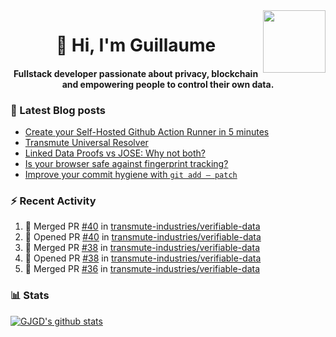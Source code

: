 <img align='right' src='https://user-images.githubusercontent.com/5713670/87202985-820dcb80-c2b6-11ea-9f56-7ec461c497c3.gif' width='100"'>

<h1 align="center">👋 Hi, I'm Guillaume</h1>
<h4 align="center">Fullstack developer passionate about privacy, blockchain and empowering people to control their own data.

### 📝 Latest Blog posts

<!-- BLOG-POST-LIST:START -->
- [Create your Self-Hosted Github Action Runner in 5 minutes](https://medium.com/@gjgd/create-your-self-hosted-github-action-runner-in-5-minutes-a9eff615edc4?source=rss-35e0d58bf235------2)
- [Transmute Universal Resolver](https://medium.com/transmute-techtalk/transmute-universal-resolver-b6c8509858f?source=rss-35e0d58bf235------2)
- [Linked Data Proofs vs JOSE: Why not both?](https://medium.com/transmute-techtalk/linked-data-proofs-vs-jose-why-not-both-1594393418cc?source=rss-35e0d58bf235------2)
- [Is your browser safe against fingerprint tracking?](https://medium.com/@gjgd/is-your-browser-safe-against-fingerprint-tracking-6126952b805b?source=rss-35e0d58bf235------2)
- [Improve your commit hygiene with `git add — patch`](https://medium.com/transmute-techtalk/improve-your-commit-hygiene-with-git-add-patch-3b7dd9c117c4?source=rss-35e0d58bf235------2)
<!-- BLOG-POST-LIST:END -->

### :zap: Recent Activity

<!--START_SECTION:activity-->
1. 🎉 Merged PR [#40](https://github.com/transmute-industries/verifiable-data/pull/40) in [transmute-industries/verifiable-data](https://github.com/transmute-industries/verifiable-data)
2. 💪 Opened PR [#40](https://github.com/transmute-industries/verifiable-data/pull/40) in [transmute-industries/verifiable-data](https://github.com/transmute-industries/verifiable-data)
3. 🎉 Merged PR [#38](https://github.com/transmute-industries/verifiable-data/pull/38) in [transmute-industries/verifiable-data](https://github.com/transmute-industries/verifiable-data)
4. 💪 Opened PR [#38](https://github.com/transmute-industries/verifiable-data/pull/38) in [transmute-industries/verifiable-data](https://github.com/transmute-industries/verifiable-data)
5. 🎉 Merged PR [#36](https://github.com/transmute-industries/verifiable-data/pull/36) in [transmute-industries/verifiable-data](https://github.com/transmute-industries/verifiable-data)
<!--END_SECTION:activity-->

### 📊 Stats

[![GJGD's github stats](https://github-readme-stats.vercel.app/api?username=gjgd&count_private=true&show_icons=true&custom_title=My%20Github%20Stats)](https://github.com/anuraghazra/github-readme-stats)
